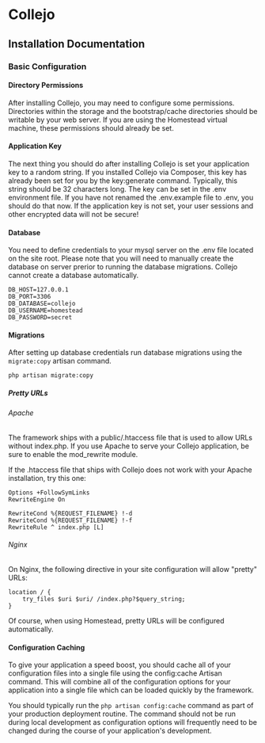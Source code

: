 # Collejo 
## Installation Documentation
### Basic Configuration

#### Directory Permissions

After installing Collejo, you may need to configure some permissions. Directories within the storage and the bootstrap/cache directories should be writable by your web server. If you are using the Homestead virtual machine, these permissions should already be set.

#### Application Key

The next thing you should do after installing Collejo is set your application key to a random string. If you installed Collejo via Composer, this key has already been set for you by the key:generate command. Typically, this string should be 32 characters long. The key can be set in the .env environment file. If you have not renamed the .env.example file to .env, you should do that now. If the application key is not set, your user sessions and other encrypted data will not be secure!

#### Database

You need to define credentials to your mysql server on the .env file located on the site root. Please note that you will need to manually create the database on server prerior to running the database migrations. Collejo cannot create a database automatically.

````
DB_HOST=127.0.0.1
DB_PORT=3306
DB_DATABASE=collejo
DB_USERNAME=homestead
DB_PASSWORD=secret
````

#### Migrations

After setting up database credentials run database migrations using the `migrate:copy` artisan command.

```php artisan migrate:copy```

##### Pretty URLs

###### Apache

The framework ships with a public/.htaccess file that is used to allow URLs without index.php. If you use Apache to serve your Collejo application, be sure to enable the mod_rewrite module.

If the .htaccess file that ships with Collejo does not work with your Apache installation, try this one:

```
Options +FollowSymLinks
RewriteEngine On

RewriteCond %{REQUEST_FILENAME} !-d
RewriteCond %{REQUEST_FILENAME} !-f
RewriteRule ^ index.php [L]
```


###### Nginx

On Nginx, the following directive in your site configuration will allow "pretty" URLs:

```
location / {
    try_files $uri $uri/ /index.php?$query_string;
}
```

Of course, when using Homestead, pretty URLs will be configured automatically.

#### Configuration Caching

To give your application a speed boost, you should cache all of your configuration files into a single file using the config:cache Artisan command. This will combine all of the configuration options for your application into a single file which can be loaded quickly by the framework.

You should typically run the `php artisan config:cache` command as part of your production deployment routine. The command should not be run during local development as configuration options will frequently need to be changed during the course of your application's development.

